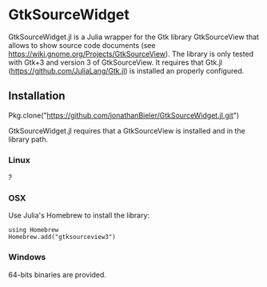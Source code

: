 # GtkSourceWidget

GtkSourceWidget.jl is a Julia wrapper for the Gtk library GtkSourceView that allows to show source code documents (see https://wiki.gnome.org/Projects/GtkSourceView). The library is only tested with Gtk+3 and version 3 of GtkSourceView. It requires that Gtk.jl (https://github.com/JuliaLang/Gtk.jl) is installed an properly configured.

## Installation

Pkg.clone("https://github.com/jonathanBieler/GtkSourceWidget.jl.git")

GtkSourceWidget.jl requires that a GtkSourceView is installed and in the library path. 

### Linux

?

### OSX
Use Julia's Homebrew to install the library:

    using Homebrew
    Homebrew.add("gtksourceview3")

### Windows

64-bits binaries are provided.

